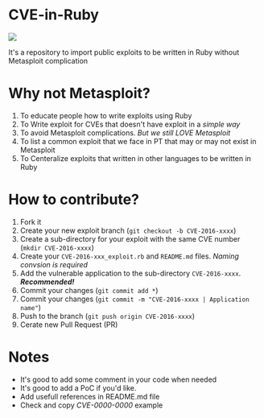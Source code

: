 # CVE-in-Ruby 

![](Rubyfu_initiative.png)

It's a repository to import public exploits to be written in Ruby without Metasploit complication 

# Why not Metasploit? 
1. To educate people how to write exploits using Ruby 
2. To Write exploit for CVEs that doesn't have exploit in a *simple way*
3. To avoid Metasploit complications. *But we still LOVE Metasploit*
4. To list a common exploit that we face in PT that may or may not exist in Metasploit
5. To Centeralize exploits that written in other languages to be written in Ruby

# How to contribute? 
1. Fork it
2. Create your new exploit branch (`git checkout -b CVE-2016-xxxx`)
3. Create a sub-directory for your exploit with the same CVE number (`mkdir CVE-2016-xxxx`)
4. Create your `CVE-2016-xxx_exploit.rb` and `README.md` files. *Naming convsion is required*
5. Add the vulnerable application to the sub-directory `CVE-2016-xxxx`. ***Recommended!***
6. Commit your changes (`git commit add *`)
7. Commit your changes (`git commit -m "CVE-2016-xxxx | Application name"`)
8. Push to the branch (`git push origin CVE-2016-xxxx`)
9. Cerate new Pull Request (PR)

# Notes
- It's good to add some comment in your code when needed
- It's good to add a PoC if you'd like.
- Add usefull references in README.md file 
- Check and copy *CVE-0000-0000* example
